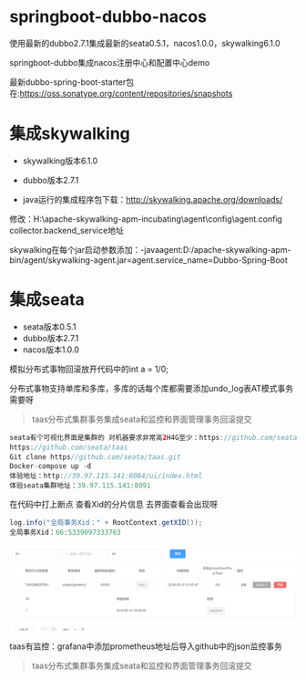 # springboot-dubbo-nacos

使用最新的dubbo2.7.1集成最新的seata0.5.1，nacos1.0.0，skywalking6.1.0

springboot-dubbo集成nacos注册中心和配置中心demo

最新dubbo-spring-boot-starter包在:https://oss.sonatype.org/content/repositories/snapshots

# 集成skywalking

* skywalking版本6.1.0
* dubbo版本2.7.1

* java运行的集成程序包下载：http://skywalking.apache.org/downloads/

修改：H:\apache-skywalking-apm-incubating\agent\config\agent.config collector.backend_service地址

skywalking在每个jar启动参数添加：-javaagent:D:/apache-skywalking-apm-bin/agent/skywalking-agent.jar=agent.service_name=Dubbo-Spring-Boot

# 集成seata

* seata版本0.5.1
* dubbo版本2.7.1
* nacos版本1.0.0

模拟分布式事物回滚放开代码中的int a = 1/0;

分布式事物支持单库和多库，多库的话每个库都需要添加undo_log表AT模式事务需要呀

> taas分布式集群事务集成seata和监控和界面管理事务回滚提交

```java
seata有个可视化界面是集群的 对机器要求非常高2H4G至少：https://github.com/seata/awesome-seata/blob/master/wiki/zh-cn/Seata%E5%88%86%E5%B8%83%E5%BC%8FGo%20Server%E6%AD%A3%E5%BC%8F%E5%BC%80%E6%BA%90.md
https://github.com/seata/taas
Git clone https//github.com/seata/taas.git
Docker-compose up -d
体验地址：http://39.97.115.141:8084/ui/index.html
体验seata集群地址：39.97.115.141:8091
```

在代码中打上断点 查看Xid的分片信息 去界面查看会出现呀

```java
log.info("全局事务Xid：" + RootContext.getXID());
全局事务Xid：66:5339097333763
```

![taas管理界面呀](images/taas事务回滚的界面呀.png)

taas有监控：grafana中添加prometheus地址后导入github中的json监控事务

> taas分布式集群事务集成seata和监控和界面管理事务回滚提交